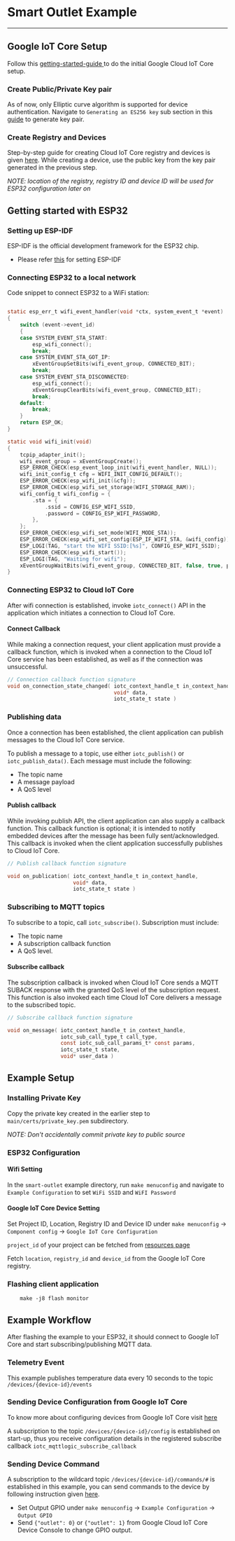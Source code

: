 
# Smart Outlet Example

----------------------

## Google IoT Core Setup


Follow this [getting-started-guide ](https://cloud.google.com/iot/docs/how-tos/getting-started) to do
the initial Google Cloud IoT Core setup.

### Create Public/Private Key pair

As of now, only Elliptic curve algorithm is supported for device authentication.
Navigate to `Generating an ES256 key` sub section in this [guide](https://cloud.google.com/iot/docs/how-tos/credentials/keys#generating_an_es256_key) to generate key pair.

### Create Registry and Devices

Step-by-step guide for creating Cloud IoT Core registry and devices is given [here](https://cloud.google.com/iot/docs/how-tos/devices). While creating a device, use the public key from the key pair generated in the previous step.

*NOTE: location of the registry, registry ID and device ID will be used for ESP32 configuration later on*

## Getting started with ESP32

### Setting up ESP-IDF

ESP-IDF is the official development framework for the ESP32 chip.

- Please refer [this](https://docs.espressif.com/projects/esp-idf/en/latest/get-started/index.html) for setting ESP-IDF

### Connecting ESP32 to a local network

Code snippet to connect ESP32 to a WiFi station:

```c

static esp_err_t wifi_event_handler(void *ctx, system_event_t *event)
{
    switch (event->event_id)
    {
    case SYSTEM_EVENT_STA_START:
        esp_wifi_connect();
        break;
    case SYSTEM_EVENT_STA_GOT_IP:
        xEventGroupSetBits(wifi_event_group, CONNECTED_BIT);
        break;
    case SYSTEM_EVENT_STA_DISCONNECTED:
        esp_wifi_connect();
        xEventGroupClearBits(wifi_event_group, CONNECTED_BIT);
        break;
    default:
        break;
    }
    return ESP_OK;
}

static void wifi_init(void)
{
    tcpip_adapter_init();
    wifi_event_group = xEventGroupCreate();
    ESP_ERROR_CHECK(esp_event_loop_init(wifi_event_handler, NULL));
    wifi_init_config_t cfg = WIFI_INIT_CONFIG_DEFAULT();
    ESP_ERROR_CHECK(esp_wifi_init(&cfg));
    ESP_ERROR_CHECK(esp_wifi_set_storage(WIFI_STORAGE_RAM));
    wifi_config_t wifi_config = {
        .sta = {
            .ssid = CONFIG_ESP_WIFI_SSID,
            .password = CONFIG_ESP_WIFI_PASSWORD,
        },
    };
    ESP_ERROR_CHECK(esp_wifi_set_mode(WIFI_MODE_STA));
    ESP_ERROR_CHECK(esp_wifi_set_config(ESP_IF_WIFI_STA, &wifi_config));
    ESP_LOGI(TAG, "start the WIFI SSID:[%s]", CONFIG_ESP_WIFI_SSID);
    ESP_ERROR_CHECK(esp_wifi_start());
    ESP_LOGI(TAG, "Waiting for wifi");
    xEventGroupWaitBits(wifi_event_group, CONNECTED_BIT, false, true, portMAX_DELAY);
}

```

### Connecting ESP32 to Cloud IoT Core

After wifi connection is established, invoke `iotc_connect()` API in the application which initiates a connection to Cloud IoT Core.

#### Connect Callback

While making a connection request, your client application must provide a callback function, which is invoked when a connection to the Cloud IoT Core service has been established, as well as if the connection was unsuccessful.

```c
// Connection callback function signature
void on_connection_state_changed( iotc_context_handle_t in_context_handle,
                                  void* data,
                                  iotc_state_t state )
```

### Publishing data

Once a connection has been established, the client application can publish messages to the Cloud IoT Core service.

To publish a message to a topic, use either `iotc_publish()` or `iotc_publish_data()`. Each message must include the following:

- The topic name
- A message payload
- A QoS level

#### Publish callback

While invoking publish API, the client application can also supply a callback function. This callback function is optional; it is intended to notify embedded devices after the message has been fully sent/acknowledged. This callback is invoked when the client application successfully publishes to Cloud IoT Core.

```c
// Publish callback function signature

void on_publication( iotc_context_handle_t in_context_handle,
                     void* data,
                     iotc_state_t state )

```

### Subscribing to MQTT topics

To subscribe to a topic, call `iotc_subscribe()`. Subscription must include:

- The topic name
- A subscription callback function
- A QoS level.

#### Subscribe callback

The subscription callback is invoked when Cloud IoT Core sends a MQTT SUBACK response with the granted QoS level of the subscription request. This function is also invoked each time Cloud IoT Core delivers a message to the subscribed topic.

```c
// Subscribe callback function signature

void on_message( iotc_context_handle_t in_context_handle,
                 iotc_sub_call_type_t call_type,
                 const iotc_sub_call_params_t* const params,
                 iotc_state_t state,
                 void* user_data )

```

## Example Setup  

### Installing Private Key

Copy the private key created in the earlier step to `main/certs/private_key.pem` subdirectory.

*NOTE: Don't accidentally commit private key to public source*

### ESP32 Configuration

#### Wifi Setting

In the `smart-outlet` example directory, run `make menuconfig` and navigate to `Example Configuration` to set `WiFi SSID` and `WiFI Password`

#### Google IoT Core Device Setting

Set Project ID, Location, Registry ID and Device ID under `make menuconfig` -> `Component config` -> `Google IoT Core Configuration`

`project_id` of your project can be fetched from [resources page](https://console.cloud.google.com/cloud-resource-manager)

Fetch `location`, `registry_id` and `device_id` from the Google IoT Core registry.

### Flashing client application

```
    make -j8 flash monitor
```

## Example Workflow

After flashing the example to your ESP32, it should connect to Google IoT Core and start subscribing/publishing MQTT data.

### Telemetry Event

This example publishes temperature data every 10 seconds to the topic `/devices/{device-id}/events`

### Sending Device Configuration from Google IoT Core

To know more about configuring devices from Google IoT Core visit [here](https://cloud.google.com/iot/docs/how-tos/config/configuring-devices)

A subscription to the topic `/devices/{device-id}/config` is established on start-up, thus you receive configuration details in the registered subscribe callback `iotc_mqttlogic_subscribe_callback`

### Sending Device Command

A subscription to the wildcard topic `/devices/{device-id}/commands/#` is established in this example, you can send commands to the device by following instruction given [here](https://cloud.google.com/iot/docs/how-tos/commands).

- Set Output GPIO under `make menuconfig` -> `Example Configuration` -> `Output GPIO`
- Send `{"outlet": 0}` or `{"outlet": 1}` from Google Cloud IoT Core Device Console to change GPIO output.
